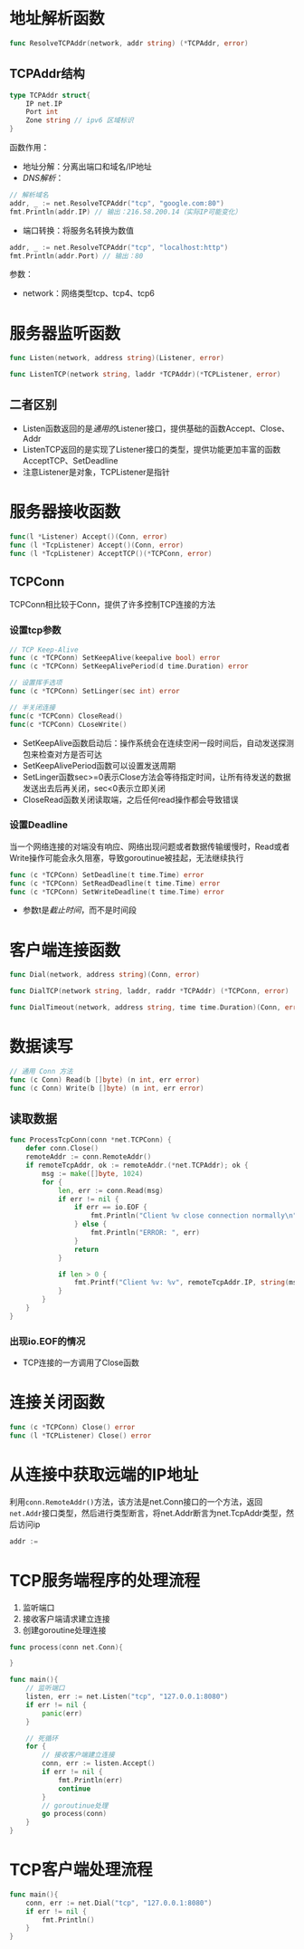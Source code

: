 # 地址解析函数
```go
func ResolveTCPAddr(network, addr string) (*TCPAddr, error)
```
## TCPAddr结构
```go
type TCPAddr struct{
	IP net.IP
	Port int
	Zone string // ipv6 区域标识
}
```
函数作用：
- 地址分解：分离出端口和域名/IP地址
- *DNS解析*：
```go
// 解析域名
addr, _ := net.ResolveTCPAddr("tcp", "google.com:80")
fmt.Println(addr.IP) // 输出：216.58.200.14（实际IP可能变化）
```
- 端口转换：将服务名转换为数值
```go
addr, _ := net.ResolveTCPAddr("tcp", "localhost:http")
fmt.Println(addr.Port) // 输出：80
```
参数：
- network：网络类型tcp、tcp4、tcp6

# 服务器监听函数
```go
func Listen(network, address string)(Listener, error)

func ListenTCP(network string, laddr *TCPAddr)(*TCPListener, error)
```
## 二者区别
- Listen函数返回的是*通用的*Listener接口，提供基础的函数Accept、Close、Addr
- ListenTCP返回的是实现了Listener接口的类型，提供功能更加丰富的函数AcceptTCP、SetDeadline
- 注意Listener是对象，TCPListener是指针

# 服务器接收函数
```go
func(l *Listener) Accept()(Conn, error)
func (l *TcpListener) Accept()(Conn, error)
func (l *TcpListener) AcceptTCP()(*TCPConn, error)
```
## TCPConn
TCPConn相比较于Conn，提供了许多控制TCP连接的方法
### 设置tcp参数
```go
// TCP Keep-Alive
func (c *TCPConn) SetKeepAlive(keepalive bool) error
func (c *TCPConn) SetKeepAlivePeriod(d time.Duration) error

// 设置挥手选项
func (c *TCPConn) SetLinger(sec int) error

// 半关闭连接
func(c *TCPConn) CloseRead()
func(c *TCPConn) CLoseWrite()
```
- SetKeepAlive函数启动后：操作系统会在连续空闲一段时间后，自动发送探测包来检查对方是否可达
- SetKeepAlivePeriod函数可以设置发送周期
- SetLinger函数sec>=0表示Close方法会等待指定时间，让所有待发送的数据发送出去后再关闭，sec<0表示立即关闭
- CloseRead函数关闭读取端，之后任何read操作都会导致错误

### 设置Deadline
当一个网络连接的对端没有响应、网络出现问题或者数据传输缓慢时，Read或者Write操作可能会永久阻塞，导致goroutinue被挂起，无法继续执行
```go
func (c *TCPConn) SetDeadline(t time.Time) error
func (c *TCPConn) SetReadDeadline(t time.Time) error
func (c *TCPConn) SetWriteDeadline(t time.Time) error
```
- 参数t是*截止时间*，而不是时间段
# 客户端连接函数
```go
func Dial(network, address string)(Conn, error)

func DialTCP(network string, laddr, raddr *TCPAddr) (*TCPConn, error)

func DialTimeout(network, address string, time time.Duration)(Conn, error)
```

# 数据读写
```go
// 通用 Conn 方法
func (c Conn) Read(b []byte) (n int, err error)
func (c Conn) Write(b []byte) (n int, err error)
```

## 读取数据
```go
func ProcessTcpConn(conn *net.TCPConn) {
	defer conn.Close()
	remoteAddr := conn.RemoteAddr()
	if remoteTcpAddr, ok := remoteAddr.(*net.TCPAddr); ok {
		msg := make([]byte, 1024)
		for {
			len, err := conn.Read(msg)
			if err != nil {
				if err == io.EOF {
					fmt.Println("Client %v close connection normally\n", remoteTcpAddr.IP)
				} else {
					fmt.Println("ERROR: ", err)
				}
				return
			}

			if len > 0 {
				fmt.Printf("Client %v: %v", remoteTcpAddr.IP, string(msg[:len]))
			}
		}
	}
}
```
### 出现io.EOF的情况
- TCP连接的一方调用了Close函数

# 连接关闭函数
```go
func (c *TCPConn) Close() error
func (l *TCPListener) Close() error
```

# 从连接中获取远端的IP地址
利用`conn.RemoteAddr()`方法，该方法是net.Conn接口的一个方法，返回`net.Addr`接口类型，然后进行类型断言，将net.Addr断言为net.TcpAddr类型，然后访问ip
```go
addr := 
```
# TCP服务端程序的处理流程
1. 监听端口
2. 接收客户端请求建立连接
3. 创建goroutine处理连接

```go
func process(conn net.Conn){

}

func main(){
	// 监听端口
	listen, err := net.Listen("tcp", "127.0.0.1:8080")
	if err != nil {
		panic(err)
	}

	// 死循环
	for {
		// 接收客户端建立连接
		conn, err := listen.Accept()
		if err != nil {
			fmt.Println(err)
			continue
		}
		// goroutinue处理
		go process(conn)
	}
}
```

# TCP客户端处理流程

```go
func main(){
	conn, err := net.Dial("tcp", "127.0.0.1:8080")
	if err != nil {
		fmt.Println()
	}
}
```